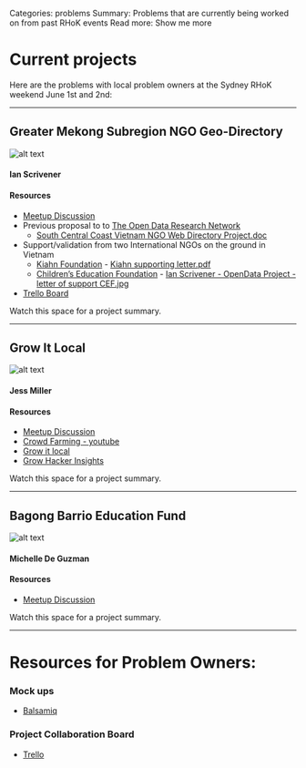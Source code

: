 Categories: problems
Summary: Problems that are currently being worked on from past RHoK events
Read more: Show me more

# Current projects
Here are the problems with local problem owners at the Sydney RHoK weekend June 1st and 2nd:

------
## Greater Mekong Subregion NGO Geo-Directory
![alt text](/images/Greater-Mekong-Delta-NGO-Geo-Directory.png "Greater Mekong Delta NGO Geo-Directory Logo")
#### Ian Scrivener
#### Resources
- [Meetup Discussion](http://www.meetup.com/rhok-sydney/messages/boards/thread/34777382#102138572)
- Previous proposal to to [The Open Data Research Network](http://opendataresearch.org/)
  - [South Central Coast Vietnam NGO Web Directory Project.doc](https://www.dropbox.com/sh/pazwnojnbzy0j22/d3mJ2-xuTR/South%20Central%20Coast%20Vietnam%20NGO%20Web%20Directory%20Project%20-%20%28RHOK%29.doc) 
- Support/validation from two International NGOs on the ground in Vietnam
  - [Kiahn Foundation](http://www.kianh.org.uk/) - [Kiahn supporting letter.pdf](https://www.dropbox.com/s/44694pitenfunl3/Kiahn%20supporting%20letter.pdf)
  - [Children’s Education Foundation](http://childrenseducationfoundation.org.au/) - [Ian Scrivener - OpenData Project - letter of support CEF.jpg](https://www.dropbox.com/s/ro0vn46hl534xwc/Ian%20Scrivener%20-%20OpenData%20Project%20-%20letter%20of%20support%20CEF.jpg)
 - [Trello Board](https://trello.com/board/hrok-ngo-map-directory/51995c4e8471e89178008cd6)

Watch this space for a project summary.

------
## Grow It Local
![alt text](http://www.growitlocal.com.au/images/logo.png "Grow it Local Logo")
#### Jess Miller
#### Resources
- [Meetup Discussion](http://www.meetup.com/rhok-sydney/messages/boards/thread/34749892#102080312)
- [Crowd Farming - youtube](https://www.youtube.com/watch?v=V9DVKJua_Z8)
- [Grow it local](http://www.growitlocal.com.au/)
- [Grow Hacker Insights](/pdfs/Grow_Hackers_Insights.pdf)

Watch this space for a project summary.

------
## Bagong Barrio Education Fund
![alt text](http://www.bbef.org.au/images/homeheaderimage.gif "BBEF logo")
#### Michelle De Guzman
#### Resources
- [Meetup Discussion](http://www.meetup.com/rhok-sydney/messages/boards/thread/34749912#102080402)

Watch this space for a project summary.

------
# Resources for Problem Owners:
### Mock ups
- [Balsamiq](http://www.balsamiq.com/)

### Project Collaboration Board
- [Trello](https://trello.com)






